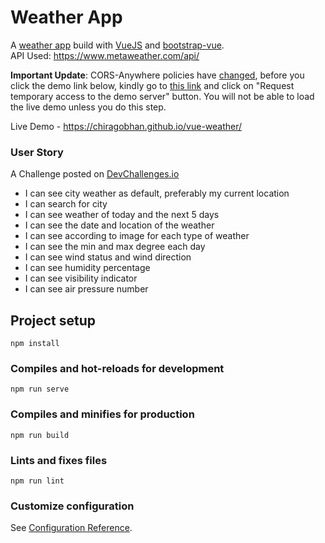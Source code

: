 # Weather App
A [weather app](https://chiragobhan.github.io/vue-weather/) build with [VueJS](https://vuejs.org/) and [bootstrap-vue](https://bootstrap-vue.org/).  
API Used: https://www.metaweather.com/api/  
  
**Important Update**: CORS-Anywhere policies have [changed](https://github.com/Rob--W/cors-anywhere/issues/301), before you click the demo link below, kindly go to [this link](https://cors-anywhere.herokuapp.com/corsdemo) and click on "Request temporary access to the demo server" button. You will not be able to load the live demo unless you do this step.  
  
Live Demo - https://chiragobhan.github.io/vue-weather/

### User Story
A Challenge posted on [DevChallenges.io](https://devchallenges.io/challenges/mM1UIenRhK808W8qmLWv)
- I can see city weather as default, preferably my current location
- I can search for city
- I can see weather of today and the next 5 days
- I can see the date and location of the weather
- I can see according to image for each type of weather
- I can see the min and max degree each day
- I can see wind status and wind direction
- I can see humidity percentage
- I can see visibility indicator
- I can see air pressure number

## Project setup
```
npm install
```

### Compiles and hot-reloads for development
```
npm run serve
```

### Compiles and minifies for production
```
npm run build
```

### Lints and fixes files
```
npm run lint
```

### Customize configuration
See [Configuration Reference](https://cli.vuejs.org/config/).
